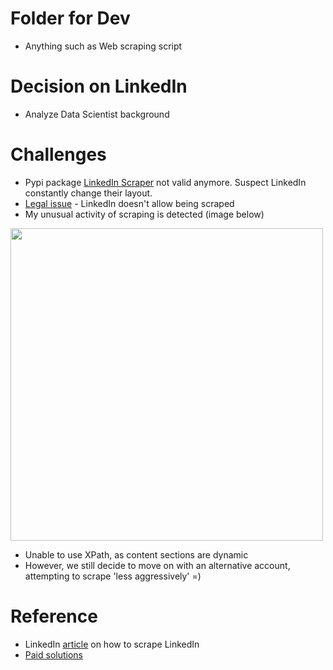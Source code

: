 # Folder for Dev
- Anything such as Web scraping script

# Decision on LinkedIn
- Analyze Data Scientist background

# Challenges
- Pypi package [LinkedIn Scraper](https://pypi.org/project/linkedin-scraper/) not valid anymore. Suspect LinkedIn constantly change their layout.
- [Legal issue](https://news.linkedin.com/2022/may/an-update-on-scraping) - LinkedIn doesn't allow being scraped
- My unusual activity of scraping is detected (image below)

<img src="https://user-images.githubusercontent.com/51041738/184996499-20c651e1-0ae3-48c1-ab61-b6194697a49b.png" width=500>

- Unable to use XPath, as content sections are dynamic
- However, we still decide to move on with an alternative account, attempting to scrape 'less aggressively' =)


# Reference
- LinkedIn [article](https://www.linkedin.com/pulse/how-easy-scraping-data-from-linkedin-profiles-david-craven/) on how to scrape LinkedIn
- [Paid solutions](https://earthweb.com/linkedin-scrapers/)

